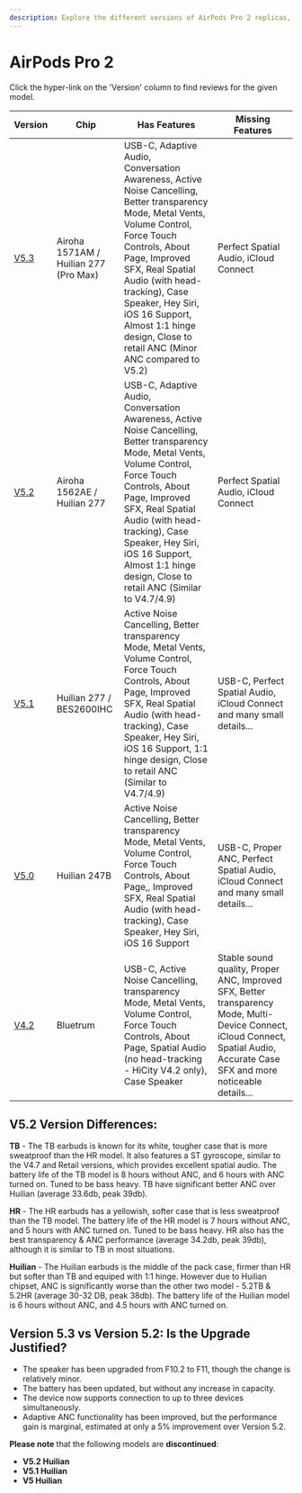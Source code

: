 ```yaml
---
description: Explore the different versions of AirPods Pro 2 replicas, including their chip, features, and missing features. Click on the version hyperlinks to find reviews for each model.
---
```


# AirPods Pro 2

Click the hyper-link on the 'Version' column to find reviews for the given model.

| Version                                                              | Chip                        | Has Features                                                                                                                                                                                                                                                                                                                              | Missing Features                                                                                                                                                                |
|----------------------------------------------------------------------|-----------------------------|-------------------------------------------------------------------------------------------------------------------------------------------------------------------------------------------------------------------------------------------------------------------------------------------------------------------------------------------|---------------------------------------------------------------------------------------------------------------------------------------------------------------------------------|
| [V5.3](https://www.reddit.com/r/AirReps/search?q=v5.3&restrict_sr=1) | Airoha 1571AM / Huilian 277 (Pro Max)              | USB-C, Adaptive Audio, Conversation Awareness, Active Noise Cancelling, Better transparency Mode, Metal Vents, Volume Control, Force Touch Controls, About Page, Improved SFX, Real Spatial Audio (with head-tracking), Case Speaker, Hey Siri, iOS 16 Support, Almost 1:1 hinge design, Close to retail ANC (Minor ANC compared to V5.2) | Perfect Spatial Audio, iCloud Connect                                                                                                                                           |
| [V5.2](https://www.reddit.com/r/AirReps/search?q=v5.2&restrict_sr=1) | Airoha 1562AE / Huilian 277 | USB-C, Adaptive Audio, Conversation Awareness, Active Noise Cancelling, Better transparency Mode, Metal Vents, Volume Control, Force Touch Controls, About Page, Improved SFX, Real Spatial Audio (with head-tracking), Case Speaker, Hey Siri, iOS 16 Support, Almost 1:1 hinge design, Close to retail ANC (Similar to V4.7/4.9)        | Perfect Spatial Audio, iCloud Connect                                                                                                                                           |
| [V5.1](https://www.reddit.com/r/AirReps/search?q=v5.1&restrict_sr=1) | Huilian 277 / BES2600IHC    | Active Noise Cancelling, Better transparency Mode, Metal Vents, Volume Control, Force Touch Controls, About Page, Improved SFX, Real Spatial Audio (with head-tracking), Case Speaker, Hey Siri, iOS 16 Support, 1:1 hinge design, Close to retail ANC (Similar to V4.7/4.9)                                                              | USB-C, Perfect Spatial Audio, iCloud Connect and many small details...                                                                                                          |
| [V5.0](https://www.reddit.com/r/AirReps/search?q=v5.0&restrict_sr=1) | Huilian 247B                | Active Noise Cancelling, Better transparency Mode, Metal Vents, Volume Control, Force Touch Controls, About Page,, Improved SFX, Real Spatial Audio (with head-tracking), Case Speaker, Hey Siri, iOS 16 Support                                                                                                                          | USB-C, Proper ANC, Perfect Spatial Audio, iCloud Connect and many small details...                                                                                              |
| [V4.2](https://www.reddit.com/r/AirReps/search?q=v4.2&restrict_sr=1) | Bluetrum                    | USB-C, Active Noise Cancelling, transparency Mode, Metal Vents, Volume Control, Force Touch Controls, About Page, Spatial Audio (no head-tracking - HiCity V4.2 only), Case Speaker                                                                                                                                                       | Stable sound quality, Proper ANC, Improved SFX, Better transparency Mode, Multi-Device Connect, iCloud Connect, Spatial Audio, Accurate Case SFX and more noticeable details... |

## V5.2 Version Differences:

**TB** - The TB earbuds is known for its white, tougher case that is more sweatproof than the HR model. It also features a ST gyroscope, similar to the V4.7 and Retail versions, which provides excellent spatial audio. The battery life of the TB model is 8 hours without ANC, and 6 hours with ANC turned on. Tuned to be bass heavy. TB have significant better ANC over Huilian (average 33.6db, peak 39db).

**HR** - The HR earbuds has a yellowish, softer case that is less sweatproof than the TB model.  The battery life of the HR model is 7 hours without ANC, and 5 hours with ANC turned on. Tuned to be bass heavy. HR also has the best transparency & ANC performance (average 34.2db, peak 39db), although it is similar to TB in most situations. 

**Huilian** - The Huilian earbuds is the middle of the pack case, firmer than HR but softer than TB and equiped with 1:1 hinge. However due to Huilian chipset, ANC is significantly worse than the other two model - 5.2TB & 5.2HR (average 30-32 DB, peak 38db). The battery life of the Huilian model is 6 hours without ANC, and 4.5 hours with ANC turned on.


## Version 5.3 vs Version 5.2: Is the Upgrade Justified?

- The speaker has been upgraded from F10.2 to F11, though the change is relatively minor.
- The battery has been updated, but without any increase in capacity.
- The device now supports connection to up to three devices simultaneously.
- Adaptive ANC functionality has been improved, but the performance gain is marginal, estimated at only a 5% improvement over Version 5.2.

**Please note** that the following models are **discontinued**:

- **V5.2 Huilian**
- **V5.1 Huilian**
- **V5 Huilian**
